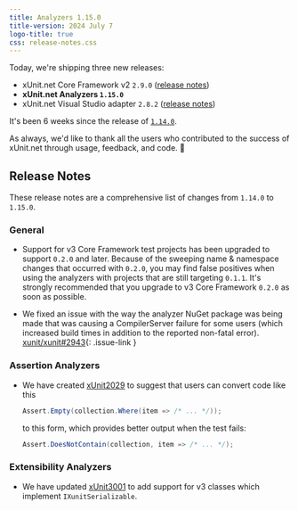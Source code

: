 ```yaml
---
title: Analyzers 1.15.0
title-version: 2024 July 7
logo-title: true
css: release-notes.css
---
```


Today, we're shipping three new releases:

* xUnit.net Core Framework v2 `2.9.0` ([release notes](/releases/v2/2.9.0))
* **xUnit.net Analyzers `1.15.0`**
* xUnit.net Visual Studio adapter `2.8.2` ([release notes](/releases/visualstudio/2.8.2))

It's been 6 weeks since the release of [`1.14.0`](1.14.0).

As always, we'd like to thank all the users who contributed to the success of xUnit.net through usage, feedback, and code. 🎉

## Release Notes

These release notes are a comprehensive list of changes from `1.14.0` to `1.15.0`.

### General

* Support for v3 Core Framework test projects has been upgraded to support `0.2.0` and later. Because of the sweeping name & namespace changes that occurred with `0.2.0`, you may find false positives when using the analyzers with projects that are still targeting `0.1.1`. It's strongly recommended that you upgrade to v3 Core Framework `0.2.0` as soon as possible.

* We fixed an issue with the way the analyzer NuGet package was being made that was causing a CompilerServer failure for some users (which increased build times in addition to the reported non-fatal error). [xunit/xunit#2943](https://github.com/xunit/xunit/issues/2943){: .issue-link }

### Assertion Analyzers

* We have created [xUnit2029](/xunit.analyzers/rules/xUnit2029) to suggest that users can convert code like this

  ```csharp
  Assert.Empty(collection.Where(item => /* ... */));
  ```

  to this form, which provides better output when the test fails:

  ```csharp
  Assert.DoesNotContain(collection, item => /* ... */);
  ```

### Extensibility Analyzers

* We have updated [xUnit3001](/xunit.analyzers/rules/xUnit3001) to add support for v3 classes which implement `IXunitSerializable`.
